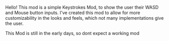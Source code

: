 Hello! 
This mod is a simple Keystrokes Mod, to show the user their WASD and Mouse button inputs.
I've created this mod to allow for more customizability in the looks and feels, which not many implementations give the user. 

This Mod is still in the early days, so dont expect a working mod

